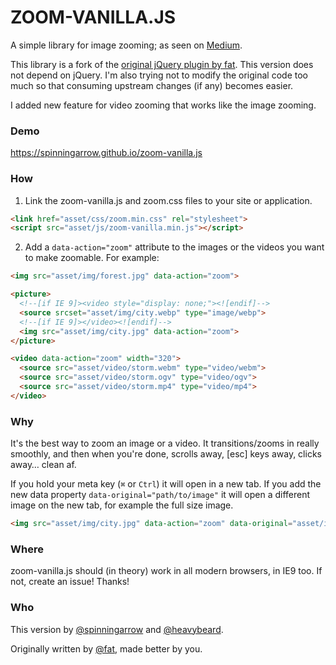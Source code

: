 # ZOOM-VANILLA.JS

A simple library for image zooming; as seen on
[Medium](https://medium.com/designing-medium/image-zoom-on-medium-24d146fc0c20).

This library is a fork of the [original jQuery plugin by
fat](https://github.com/fat/zoom.js). This version does not depend on jQuery.
I'm also trying not to modify the original code too much so that consuming
upstream changes (if any) becomes easier.

I added new feature for video zooming that works like the image zooming.

### Demo
https://spinningarrow.github.io/zoom-vanilla.js

### How

1. Link the zoom-vanilla.js and zoom.css files to your site or application.

  ```html
  <link href="asset/css/zoom.min.css" rel="stylesheet">
  <script src="asset/js/zoom-vanilla.min.js"></script>
  ```

2. Add a `data-action="zoom"` attribute to the images or the videos you want to make zoomable. For example:

  ```html
  <img src="asset/img/forest.jpg" data-action="zoom">
  ```
  
  ```html
  <picture>
    <!--[if IE 9]><video style="display: none;"><![endif]-->
    <source srcset="asset/img/city.webp" type="image/webp">
    <!--[if IE 9]></video><![endif]-->
    <img src="asset/img/city.jpg" data-action="zoom">
  </picture>
  ```
  
  ```html
  <video data-action="zoom" width="320">
    <source src="asset/video/storm.webm" type="video/webm">
    <source src="asset/video/storm.ogv" type="video/ogv">
    <source src="asset/video/storm.mp4" type="video/mp4">
  </video>
  ```

### Why

It's the best way to zoom an image or a video. It transitions/zooms in really smoothly, and then when you're done, scrolls away, [esc] keys away, clicks away… clean af.

If you hold your meta key (`⌘` or `Ctrl`) it will open in a new tab.
If you add the new data property `data-original="path/to/image"` it will open a different image on the new tab, for example the full size image.

```html
<img src="asset/img/city.jpg" data-action="zoom" data-original="asset/img/city.jpg">
```

### Where

zoom-vanilla.js should (in theory) work in all modern browsers, in IE9 too. If not, create an issue! Thanks!


### Who

This version by [@spinningarrow][] and [@heavybeard][].

Originally written by <a href="//twitter.com/fat">@fat</a>, made better by you.

[@spinningarrow]: https://github.com/spinningarrow
[@heavybeard]: https://github.com/heavybeard
